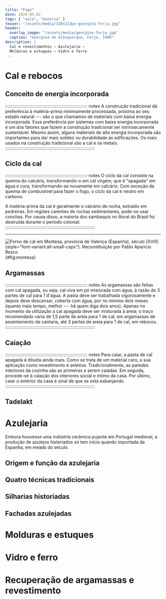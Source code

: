 ```yaml
---
title: "Fogo"
date: 2024-05-02
tags: [ "aula", "materia" ]
teaser: "/assets/media/320x213px-georgina-forja.jpg"
header:
  overlay_image: "/assets/media/georgina-forja.jpg"
  caption: "Georgina de Albuquerque, Forja, 1940"
description: |
  Cal e revestimentos – Azulejaria –
  Molduras e estuques – Vidro e ferro
---
```


# Cal e rebocos #

## Conceito de energia incorporada ##

:::::::::::::::::::::::::::::::::::::::::::::::::::::::::::::::::: notes
A construção tradicional dá preferência à matéria-prima minimamente
processada, próxima ao seu estado natural --- são o que chamamos de
materiais com baixa energia incorporada. Essa preferência por sistemas
com baixa energia incorporada é um dos fatores que fazem a construção
tradicional ser intrinsecamente sustentável. Mesmo assim, alguns
materiais de alta energia incorporada são importantes para dar mais
solidez ou durabilidade às edificações. Os mais usados na construção
tradicional são a cal e os metais.
::::::::::::::::::::::::::::::::::::::::::::::::::::::::::::::::::::::::

## Ciclo da cal ##

:::::::::::::::::::::::::::::::::::::::::::::::::::::::::::::::::: notes
O ciclo da cal consiste na queima do calcário, transformando-o em cal
virgem, que é "apagada" em água e cura, transformando-se novamente em
calcário. Com exceção da queima de combustível para fazer o fogo, o
ciclo da cal é neutro em carbono.

A matéria-prima da cal é geralmente o calcário de rocha, extraído em
pedreiras. Em regiões carentes de rochas sedimentares, pode-se usar
conchas. Por causa disso, a maioria dos sambaquis no litoral do Brasil
foi destruída durante o período colonial.
::::::::::::::::::::::::::::::::::::::::::::::::::::::::::::::::::::::::

* * * * * * * * * * * * * * * * * * * * * * * * * * * * * * * * * * * *

![Forno de cal em Montesa, província de Valença (Espanha), século [XVIII]{style="font-variant:all-small-caps"}. [Reconstituição por Pablo Aparicio Resco](http://hornodemontesa.blogspot.com/2013/05/26-como-era-un-horno-de-cal-tradicional.html)](https://i.pinimg.com/originals/ac/8e/55/ac8e55c8f040fb3f87cde0d1bbb80be6.png){#fig:montesa}


## Argamassas ##

:::::::::::::::::::::::::::::::::::::::::::::::::::::::::::::::::: notes
As argamassas são feitas com cal apagada, ou seja, cal viva em pó
misturada com água, à razão de 3 partes de cal para 1 d'água. A pasta
deve ser trabalhada vigorosamente e depois deve descansar, coberta com
água, por no mínimo dois meses (quanto mais tempo, melhor --- há quem
diga dois anos). Apenas no momento da utilização a cal apagada deve ser
misturada à areia; o traço recomendado varia de 1,5 parte de areia para
1 de cal, em argamassas de assentamento de cantaria, até 3 partes de
areia para 1 de cal, em rebocos.
::::::::::::::::::::::::::::::::::::::::::::::::::::::::::::::::::::::::

## Caiação ##

:::::::::::::::::::::::::::::::::::::::::::::::::::::::::::::::::: notes
Para caiar, a pasta de cal apagada é diluída ainda mais. Como se trata
de um material caro, a sua aplicação como revestimento é seletiva.
Tradicionalmente, as paredes interiores da cozinha são as primeiras a
serem caiadas. Em seguida, procede-se à caiação dos interiores social e
íntimo da casa. Por último, caiar o exterior da casa é sinal de que se
está esbanjando.
::::::::::::::::::::::::::::::::::::::::::::::::::::::::::::::::::::::::

## Tadelakt ##


# Azulejaria #

Embora houvesse uma indústria cerâmica pujante em Portugal medieval, a
produção de azulejos historiados só tem início quando importada da
Espanha, em meads do século.

## Origem e função da azulejaria ##

## Quatro técnicas tradicionais ##

## Silharias historiadas ##

## Fachadas azulejadas ##


# Molduras e estuques #

# Vidro e ferro #

# Recuperação de argamassas e revestimento #

